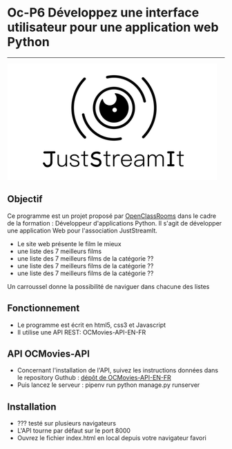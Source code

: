 # Oc-P6 Développez une interface utilisateur pour une application web Python
---
![logo](assets/logo.png)

## Objectif
Ce programme est un projet proposé par [OpenClassRooms](https://openclassrooms.com/fr/) dans le cadre de la formation :
Développeur d'applications Python. Il s'agit de développer une application Web pour l'association JustStreamIt.

* Le site web présente le film le mieux 
* une liste des 7 meilleurs films 
* une liste des 7 meilleurs films de la catégorie ??
* une liste des 7 meilleurs films de la catégorie ??
* une liste des 7 meilleurs films de la catégorie ??

Un carroussel donne la possibilité de naviguer dans chacune des listes

## Fonctionnement

* Le programme est écrit en html5, css3 et Javascript
* Il utilise une API REST: OCMovies-API-EN-FR

## API OCMovies-API

* Concernant l'installation de l'API, suivez les instructions données dans le repository Guthub :
[dépôt de OCMovies-API-EN-FR](https://github.com/OpenClassrooms-Student-Center/OCMovies-API-EN-FR)
* Puis lancez le serveur : pipenv run python manage.py runserver

## Installation

* ??? testé sur plusieurs navigateurs
* L'API tourne par défaut sur le port 8000
* Ouvrez le fichier index.html en local depuis votre navigateur favori
